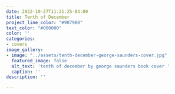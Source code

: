 ```yaml
---
date: 2022-10-27T11:21:25-04:00
title: Tenth of December
project_line_color: "#9879B0"
text_color: "#000000"
color: ''
categories:
- covers
image_gallery:
- image: "../assets/tenth-december-george-saunders-cover.jpg"
  featured_image: false
  alt_text: 'tenth of december by george saunders book cover '
  caption: ''
description: ''

---
```

